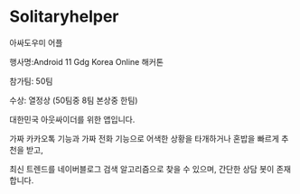 # Solitaryhelper

아싸도우미 어플

행사명:Android 11 Gdg Korea Online 해커톤 

참가팀: 50팀

수상: 열정상 (50팀중 8팀 본상중 한팀)

대한민국 아웃싸이더를 위한 앱입니다.

가짜 카카오톡 기능과 가짜 전화 기능으로 어색한 상황을 타개하거나
혼밥을 빠르게 추천을 받고, 

최신 트렌드를 네이버블로그 검색 알고리즘으로 찾을 수 있으며,
간단한 상담 봇이 존재합니다. 


